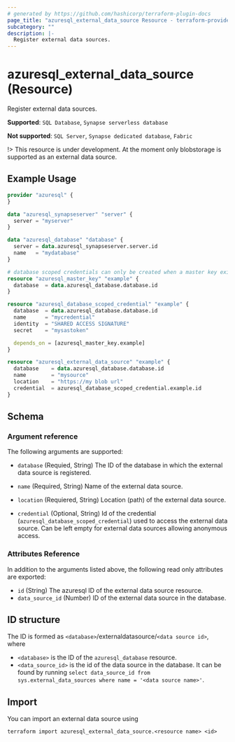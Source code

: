 ```yaml
---
# generated by https://github.com/hashicorp/terraform-plugin-docs
page_title: "azuresql_external_data_source Resource - terraform-provider-azuresql"
subcategory: ""
description: |-
  Register external data sources.
---
```


# azuresql_external_data_source (Resource)

Register external data sources.

**Supported**: `SQL Database`, `Synapse serverless database` 

**Not supported**: `SQL Server`, `Synapse dedicated database`, `Fabric`

!> This resource is under development. At the moment only blobstorage is supported as an external data source.

## Example Usage

```terraform
provider "azuresql" {
}

data "azuresql_synapseserver" "server" {
  server = "myserver"
}

data "azuresql_database" "database" {
  server = data.azuresql_synapseserver.server.id
  name   = "mydatabase"
}

# database scoped credentials can only be created when a master key exists in the database
resource "azuresql_master_key" "example" {
  database 	= data.azuresql_database.database.id
}

resource "azuresql_database_scoped_credential" "example" {
  database  = data.azuresql_database.database.id
  name      = "mycredential"
  identity  = "SHARED ACCESS SIGNATURE"
  secret    = "mysastoken"

  depends_on = [azuresql_master_key.example]
}

resource "azuresql_external_data_source" "example" {
  database    = data.azuresql_database.database.id
  name        = "mysource"
  location    = "https://my blob url"
  credential  = azuresql_database_scoped_credential.example.id
}
```

## Schema

### Argument reference
The following arguments are supported:

- `database` (Requied, String) The ID of the database in which the external data source is registered.

- `name` (Required, String) Name of the external data source.

- `location` (Requiered, String) Location (path) of the external data source.

- `credential` (Optional, String) Id of the credential (`azuresql_database_scoped_credential`) used to access the external data source. Can be left empty for external data sources allowing anonymous access.

### Attributes Reference
In addition to the arguments listed above, the following read only attributes are exported:

- `id` (String) The azuresql ID of the external data source resource.
- `data_source_id` (Number) ID of the external data source in the database.


## ID structure

The ID is formed as `<database>`/externaldatasource/`<data source id>`, where
* `<database>`  is the ID of the `azuresql_database` resource.
* `<data_source_id>` is the id of the data source in the database. It can be found by running `select data_source_id from sys.external_data_sources where name = '<data source name>'`.

## Import

You can import an external data source using 

```shell
terraform import azuresql_external_data_source.<resource name> <id>
```